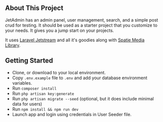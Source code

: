 ## About This Project

JetAdmin has an admin panel, user management, search, and a simple post crud for testing. It should be used as a starter  project that you customize to your needs. It  gives you a jump start on your projects. 

It uses [Laravel Jetstream](https://jetstream.laravel.com/introduction.html) and all it's goodies along with [Spatie Media Library](https://spatie.be/docs/laravel-medialibrary/v11/introduction). 

## Getting Started

- Clone, or download to your local environment.
- Copy `.env.example` file to `.env` and add your database environment variables.
- Run `composer install`
- Run `php artisan key:generate`
- Run `php artisan migrate --seed` (optional, but it does include minimal data for users)
- Run `npm install && npm run dev`
- Launch app and login using credentials in User Seeder file.


